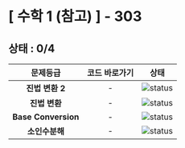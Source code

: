 # [ 수학 1 (참고) ] - 303
## 상태 : 0/4

| 문제등급 | 코드 바로가기 | 상태 |
| :-: | :-: | :-: |
| **진법 변환 2** | - | ![status][PREPARING] |
| **진법 변환** | - | ![status][PREPARING] |
| **Base Conversion** | - | ![status][PREPARING] |
| **소인수분해** | - | ![status][PREPARING] |

[PREPARING]: https://img.shields.io/badge/-준비%20중-B31B1B
[DOING]: https://img.shields.io/badge/-진행%20중-31AE0F
[DONE]: https://img.shields.io/badge/-완%20료-006EBD
